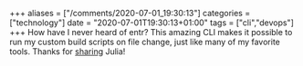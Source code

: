 +++
aliases = ["/comments/2020-07-01_19:30:13"]
categories = ["technology"]
date = "2020-07-01T19:30:13+01:00"
tags = ["cli","devops"]
+++
 How have I never heard of entr? This amazing CLI makes it possible to run my custom build scripts on file change, just like many of my favorite tools. Thanks for [sharing](https://jvns.ca/blog/2020/06/28/entr/) Julia!
